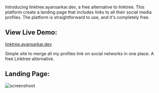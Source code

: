 Introducing linktree.ayansarkar.dev, a free alternative to linktree. This platform create a landing page that includes links to all their social media profiles. The platform is straightforward to use, and it's completely free.

## View Live Demo:
[linktree.ayansarkar.dev](https://tree.ayansarkar.dev)

Simple site to merge all my profiles link on social networks in one place. A free Linktree alternative.

## Landing Page:
![screenshoot](https://user-images.githubusercontent.com/80643467/233180493-f6fcfe25-a01d-4930-b748-bb8232d316d2.png)
